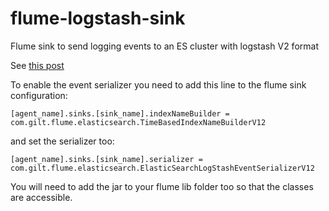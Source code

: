 flume-logstash-sink
===================

Flume sink to send logging events to an ES cluster with logstash V2 format

See [this post](http://blog.tpa.me.uk/2013/11/20/logstash-v1-1-v1-2-json-event-layout-format-change/)

To enable the event serializer you need to add this line to the flume sink configuration:

`[agent_name].sinks.[sink_name].indexNameBuilder = com.gilt.flume.elasticsearch.TimeBasedIndexNameBuilderV12`

and set the serializer too:

`[agent_name].sinks.[sink_name].serializer = com.gilt.flume.elasticsearch.ElasticSearchLogStashEventSerializerV12`

You will need to add the jar to your flume lib folder too so that the classes are accessible.